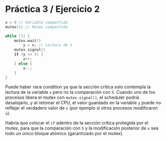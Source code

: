 # Práctica 3 / Ejercicio 2

```c
x = 0 // Variable compartida
mutex(1) // Mutex compartido

while (1) {
    mutex.wait()
        y = x; // Lectura de x
    mutex.signal()
    if (y <= 5) {
        x++;
    } else {
        x--;
    }
}
```

Puede haber race condition ya que la sección crítica solo contempla la lectura de la variable `x` pero no la comparación con `5`. Cuando uno de los procesos libera el mutex con `mutex.signal()`, el scheduler podría desalojarlo, y al retomar el CPU, el valor guardado en la variable `y` puede no reflejar el verdadero valor de `x` (por ejemplo si otros procesos modificaron `x`).

Habría que colocar el `if` adentro de la sección crítica protegida por el mutex, para que la comparación con `5` y la modificación posterior de `x` sea todo un único bloque atómico (garantizado por el mutex).
